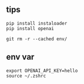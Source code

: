 ## tips
```
pip install instaloader
pip install openai

git rm -r --cached env/

```

## env var
```
export OPENAI_API_KEY=hello
source ~/.zshrc

```